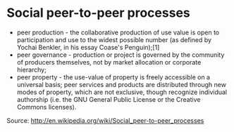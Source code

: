 Social peer-to-peer processes
=============================

-   peer production - the collaborative production of use value is open
    to participation and use to the widest possible number (as defined
    by Yochai Benkler, in his essay Coase's Penguin);\[1\]
-   peer governance - production or project is governed by the community
    of producers themselves, not by market allocation or corporate
    hierarchy;
-   peer property - the use-value of property is freely accessible on a
    universal basis; peer services and products are distributed through
    new modes of property, which are not exclusive, though recognize
    individual authorship (i.e. the GNU General Public License or the
    Creative Commons licenses).

Source: <http://en.wikipedia.org/wiki/Social_peer-to-peer_processes>

